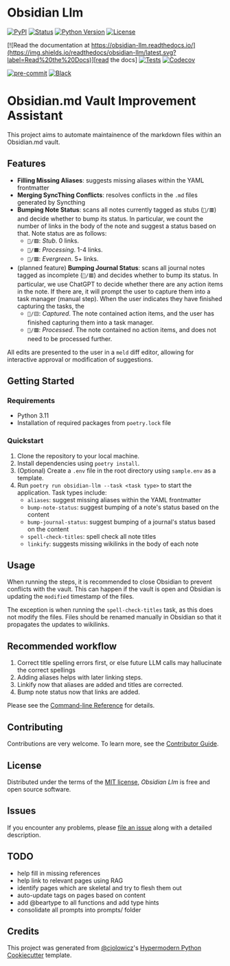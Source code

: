 # Obsidian Llm

[![PyPI](https://img.shields.io/pypi/v/obsidian-llm.svg)][pypi_]
[![Status](https://img.shields.io/pypi/status/obsidian-llm.svg)][status]
[![Python Version](https://img.shields.io/pypi/pyversions/obsidian-llm)][python version]
[![License](https://img.shields.io/pypi/l/obsidian-llm)][license]

[![Read the documentation at https://obsidian-llm.readthedocs.io/](https://img.shields.io/readthedocs/obsidian-llm/latest.svg?label=Read%20the%20Docs)][read the docs]
[![Tests](https://github.com/crypdick/obsidian-llm/workflows/Tests/badge.svg)][tests]
[![Codecov](https://codecov.io/gh/crypdick/obsidian-llm/branch/main/graph/badge.svg)][codecov]

[![pre-commit](https://img.shields.io/badge/pre--commit-enabled-brightgreen?logo=pre-commit&logoColor=white)][pre-commit]
[![Black](https://img.shields.io/badge/code%20style-black-000000.svg)][black]

[pypi_]: https://pypi.org/project/obsidian-llm/
[status]: https://pypi.org/project/obsidian-llm/
[python version]: https://pypi.org/project/obsidian-llm
[read the docs]: https://obsidian-llm.readthedocs.io/
[tests]: https://github.com/crypdick/obsidian-llm/actions?workflow=Tests
[codecov]: https://app.codecov.io/gh/crypdick/obsidian-llm
[pre-commit]: https://github.com/pre-commit/pre-commit
[black]: https://github.com/psf/black

# Obsidian.md Vault Improvement Assistant

This project aims to automate maintainence of the markdown files within an Obsidian.md vault.

## Features

- **Filling Missing Aliases**: suggests missing aliases within the YAML frontmatter
- **Merging SyncThing Conflicts**: resolves conflicts in the `.md` files generated by Syncthing
- **Bumping Note Status**: scans all notes currently tagged as stubs (`📝/🟥️`) and decide whether to bump its status. In particular, we count the number of links in the body of the note and suggest a status based on that. Note status are as follows:
  - `📝/🟥️`: _Stub_. 0 links.
  - `📝/🟧️`: _Processing_. 1-4 links.
  - `📝/🟩️`: _Evergreen_. 5+ links.
- (planned feature) **Bumping Journal Status**: scans all journal notes tagged as incomplete (`📓/🟥️`) and decides whether to bump its status. In particular, we use ChatGPT to decide whether there are any action items in the note. If there are, it will prompt the user to capture them into a task manager (manual step). When the user indicates they have finished capturing the tasks, the
  - `📓/🟨`: _Captured_. The note contained action items, and the user has finished capturing them into a task manager.
  - `📓/🟩️`: _Processed_. The note contained no action items, and does not need to be processed further.

All edits are presented to the user in a `meld` diff editor, allowing for interactive approval or modification of suggestions.

## Getting Started

### Requirements

- Python 3.11
- Installation of required packages from `poetry.lock` file

### Quickstart

1. Clone the repository to your local machine.
2. Install dependencies using `poetry install`.
3. (Optional) Create a `.env` file in the root directory using `sample.env` as a template.
4. Run `poetry run obsidian-llm --task <task type>` to start the application. Task types include:
   - `aliases`: suggest missing aliases within the YAML frontmatter
   - `bump-note-status`: suggest bumping of a note's status based on the content
   - `bump-journal-status`: suggest bumping of a journal's status based on the content
   - `spell-check-titles`: spell check all note titles
   - `linkify`: suggests missing wikilinks in the body of each note

## Usage

When running the steps, it is recommended to close Obsidian to prevent conflicts with the vault. This can happen
if the vault is open and Obsidian is updating the `modified` timestamp of the files. 

The exception is when running the `spell-check-titles` task, as this does not modify the files. Files should be renamed manually in Obsidian so that it propagates the updates to wikilinks.

## Recommended workflow
1) Correct title spelling errors first, or else future LLM calls may hallucinate the correct spellings
2) Adding aliases helps with later linking steps.
3) Linkify now that aliases are added and titles are corrected.
4) Bump note status now that links are added.

Please see the [Command-line Reference] for details.

## Contributing

Contributions are very welcome.
To learn more, see the [Contributor Guide].

## License

Distributed under the terms of the [MIT license][license],
_Obsidian Llm_ is free and open source software.

## Issues

If you encounter any problems,
please [file an issue] along with a detailed description.

## TODO

- help fill in missing references
- help link to relevant pages using RAG
- identify pages which are skeletal and try to flesh them out
- auto-update tags on pages based on content
- add @beartype to all functions and add type hints
- consolidate all prompts into prompts/ folder

## Credits

This project was generated from [@cjolowicz]'s [Hypermodern Python Cookiecutter] template.

[@cjolowicz]: https://github.com/cjolowicz
[pypi]: https://pypi.org/
[hypermodern python cookiecutter]: https://github.com/cjolowicz/cookiecutter-hypermodern-python
[file an issue]: https://github.com/crypdick/obsidian-llm/issues
[pip]: https://pip.pypa.io/

<!-- github-only -->

[license]: https://github.com/crypdick/obsidian-llm/blob/main/LICENSE
[contributor guide]: https://github.com/crypdick/obsidian-llm/blob/main/CONTRIBUTING.md
[command-line reference]: https://obsidian-llm.readthedocs.io/en/latest/usage.html
